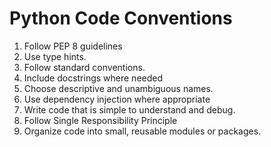 # Python Code Conventions
1. Follow PEP 8 guidelines
2. Use type hints.
3. Follow standard conventions.
4. Include docstrings where needed
5. Choose descriptive and unambiguous names.
6. Use dependency injection where appropriate
7. Write code that is simple to understand and debug.
8. Follow Single Responsibility Principle
9. Organize code into small, reusable modules or packages.